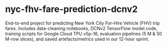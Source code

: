 # nyc-fhv-fare-prediction-dcnv2
End-to-end project for predicting New York City For-Hire Vehicle (FHV) trip fares. Includes data-cleaning notebooks, DCNv2 TensorFlow model code, training scripts for Google Cloud TPU v5p-16, evaluation pipelines (5 M &amp; 50 M-row slices), and saved artefacts/metrics used in our 12-hour sprint.
